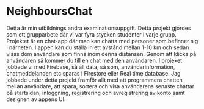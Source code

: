 # NeighboursChat
Detta är min utbildnings andra examinationsuppgift. Detta projekt gjordes som ett grupparbete där vi var fyra stycken studenter i varje grupp. 
Projektet är en chat-app där man kan chatta med personer som befinner sig i närheten. I appen kan du ställa in ett avstånd mellan 1-10 km och sedan visas dom 
användare som finns inom denna distansen. Genom att klicka på användaren så kommer du till en chat med den användaren. I projeket jobbade vi med Firebase, så all 
data, så som, användarinformation, chatmeddelanden etc sparas i Firestore eller Real time database. 
Jag jobbade under detta projekt framför allt med att programmera chatten mellan användare, att spara, sortera och visa användarens senaste chattar på startsidan, 
inloggning, registrering och avregistrering av konto samt designen av appens UI. 
